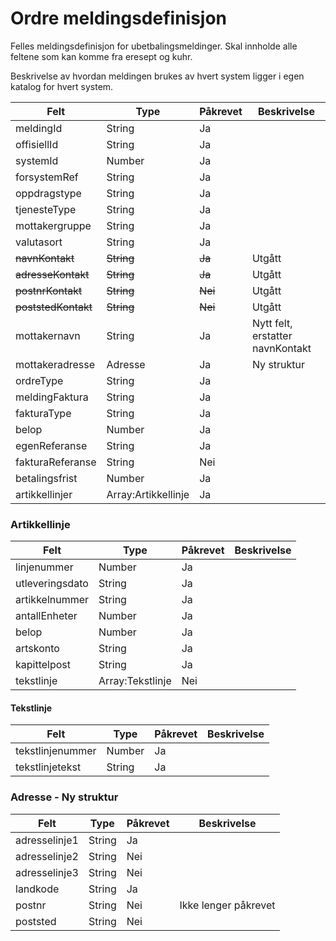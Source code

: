 # Ordre meldingsdefinisjon

Felles meldingsdefinisjon for ubetbalingsmeldinger. Skal innholde alle feltene som kan komme fra eresept og kuhr.

Beskrivelse av hvordan meldingen brukes av hvert system ligger i egen katalog for hvert system.

Felt | Type | Påkrevet | Beskrivelse 
-----|------|----------| --------------------
meldingId | String | Ja |
offisiellId |String | Ja |
systemId | Number | Ja |
forsystemRef | String | Ja |
oppdragstype | String| Ja | 
tjenesteType | String | Ja |
mottakergruppe | String | Ja |
valutasort | String | Ja | 
~~navnKontakt~~ | ~~String~~ | ~~Ja~~ | Utgått
~~adresseKontakt~~ | ~~String~~ | ~~Ja~~ | Utgått
~~postnrKontakt~~ | ~~String~~ | ~~Nei~~ | Utgått
~~poststedKontakt~~ | ~~String~~ | ~~Nei~~ | Utgått
mottakernavn | String | Ja | Nytt felt, erstatter navnKontakt
mottakeradresse | Adresse | Ja | Ny struktur
ordreType | String | Ja | 
meldingFaktura | String | Ja |
fakturaType | String | Ja | 
belop | Number | Ja |
egenReferanse | String | Ja | 
fakturaReferanse | String | Nei |
betalingsfrist | Number | Ja | 
artikkellinjer | Array:Artikkellinje | Ja |

### Artikkellinje
Felt | Type | Påkrevet | Beskrivelse 
-----|------|----------| --------------------
linjenummer | Number | Ja | 
utleveringsdato | String | Ja |
artikkelnummer | String | Ja | 
antallEnheter | Number | Ja |
belop | Number | Ja | 
artskonto | String | Ja |
kapittelpost | String | Ja | 
tekstlinje | Array:Tekstlinje | Nei | 

#### Tekstlinje
Felt | Type | Påkrevet | Beskrivelse
-----|------|----------| --------------------
tekstlinjenummer | Number | Ja | 
tekstlinjetekst | String | Ja | 

### Adresse - Ny struktur
Felt | Type | Påkrevet | Beskrivelse 
-----|----- |----- |--------------------
adresselinje1 | String | Ja |
adresselinje2 | String | Nei |
adresselinje3 | String | Nei |
landkode | String | Ja | 
postnr | String | Nei | Ikke lenger påkrevet
poststed | String | Nei | 
